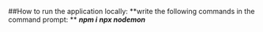 ##How to run the application locally:
**write the following commands in the command prompt: **
***npm i***
***npx nodemon***